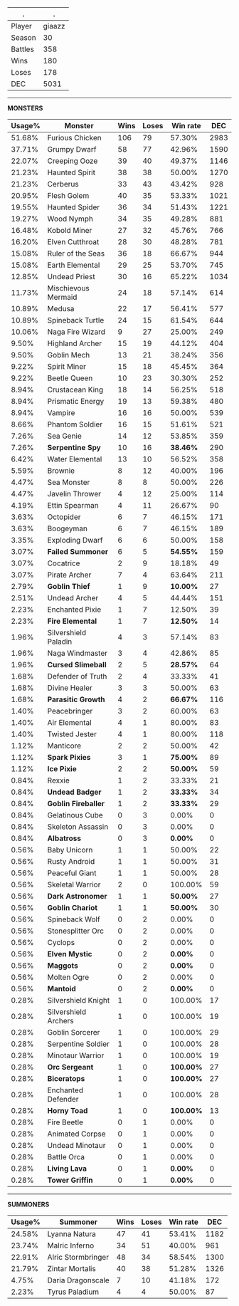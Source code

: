 .|.
|-|-
Player|giaazz
Season|30
Battles|358
Wins|180
Loses|178
DEC|5031

---
**MONSTERS**

Usage%|Monster|Wins|Loses|Win rate|DEC|
-|-|-|-|-|-|
51.68%|Furious Chicken|106|79|57.30%|2983|
37.71%|Grumpy Dwarf|58|77|42.96%|1590|
22.07%|Creeping Ooze|39|40|49.37%|1146|
21.23%|Haunted Spirit|38|38|50.00%|1270|
21.23%|Cerberus|33|43|43.42%|928|
20.95%|Flesh Golem|40|35|53.33%|1021|
19.55%|Haunted Spider|36|34|51.43%|1221|
19.27%|Wood Nymph|34|35|49.28%|881|
16.48%|Kobold Miner|27|32|45.76%|766|
16.20%|Elven Cutthroat|28|30|48.28%|781|
15.08%|Ruler of the Seas|36|18|66.67%|944|
15.08%|Earth Elemental|29|25|53.70%|745|
12.85%|Undead Priest|30|16|65.22%|1034|
11.73%|Mischievous Mermaid|24|18|57.14%|614|
10.89%|Medusa|22|17|56.41%|577|
10.89%|Spineback Turtle|24|15|61.54%|644|
10.06%|Naga Fire Wizard|9|27|25.00%|249|
9.50%|Highland Archer|15|19|44.12%|404|
9.50%|Goblin Mech|13|21|38.24%|356|
9.22%|Spirit Miner|15|18|45.45%|364|
9.22%|Beetle Queen|10|23|30.30%|252|
8.94%|Crustacean King|18|14|56.25%|518|
8.94%|Prismatic Energy|19|13|59.38%|480|
8.94%|Vampire|16|16|50.00%|539|
8.66%|Phantom Soldier|16|15|51.61%|521|
7.26%|Sea Genie|14|12|53.85%|359|
7.26%|**Serpentine Spy**|10|16|**38.46%**|290|
6.42%|Water Elemental|13|10|56.52%|358|
5.59%|Brownie|8|12|40.00%|196|
4.47%|Sea Monster|8|8|50.00%|226|
4.47%|Javelin Thrower|4|12|25.00%|114|
4.19%|Ettin Spearman|4|11|26.67%|90|
3.63%|Octopider|6|7|46.15%|171|
3.63%|Boogeyman|6|7|46.15%|189|
3.35%|Exploding Dwarf|6|6|50.00%|158|
3.07%|**Failed Summoner**|6|5|**54.55%**|159|
3.07%|Cocatrice|2|9|18.18%|49|
3.07%|Pirate Archer|7|4|63.64%|211|
2.79%|**Goblin Thief**|1|9|**10.00%**|27|
2.51%|Undead Archer|4|5|44.44%|151|
2.23%|Enchanted Pixie|1|7|12.50%|39|
2.23%|**Fire Elemental**|1|7|**12.50%**|14|
1.96%|Silvershield Paladin|4|3|57.14%|83|
1.96%|Naga Windmaster|3|4|42.86%|85|
1.96%|**Cursed Slimeball**|2|5|**28.57%**|64|
1.68%|Defender of Truth|2|4|33.33%|41|
1.68%|Divine Healer|3|3|50.00%|63|
1.68%|**Parasitic Growth**|4|2|**66.67%**|116|
1.40%|Peacebringer|3|2|60.00%|63|
1.40%|Air Elemental|4|1|80.00%|83|
1.40%|Twisted Jester|4|1|80.00%|118|
1.12%|Manticore|2|2|50.00%|42|
1.12%|**Spark Pixies**|3|1|**75.00%**|89|
1.12%|**Ice Pixie**|2|2|**50.00%**|59|
0.84%|Rexxie|1|2|33.33%|21|
0.84%|**Undead Badger**|1|2|**33.33%**|34|
0.84%|**Goblin Fireballer**|1|2|**33.33%**|29|
0.84%|Gelatinous Cube|0|3|0.00%|0|
0.84%|Skeleton Assassin|0|3|0.00%|0|
0.84%|**Albatross**|0|3|**0.00%**|0|
0.56%|Baby Unicorn|1|1|50.00%|22|
0.56%|Rusty Android|1|1|50.00%|31|
0.56%|Peaceful Giant|1|1|50.00%|28|
0.56%|Skeletal Warrior|2|0|100.00%|59|
0.56%|**Dark Astronomer**|1|1|**50.00%**|27|
0.56%|**Goblin Chariot**|1|1|**50.00%**|30|
0.56%|Spineback Wolf|0|2|0.00%|0|
0.56%|Stonesplitter Orc|0|2|0.00%|0|
0.56%|Cyclops|0|2|0.00%|0|
0.56%|**Elven Mystic**|0|2|**0.00%**|0|
0.56%|**Maggots**|0|2|**0.00%**|0|
0.56%|Molten Ogre|0|2|0.00%|0|
0.56%|**Mantoid**|0|2|**0.00%**|0|
0.28%|Silvershield Knight|1|0|100.00%|17|
0.28%|Silvershield Archers|1|0|100.00%|19|
0.28%|Goblin Sorcerer|1|0|100.00%|29|
0.28%|Serpentine Soldier|1|0|100.00%|28|
0.28%|Minotaur Warrior|1|0|100.00%|19|
0.28%|**Orc Sergeant**|1|0|**100.00%**|27|
0.28%|**Biceratops**|1|0|**100.00%**|27|
0.28%|Enchanted Defender|1|0|100.00%|28|
0.28%|**Horny Toad**|1|0|**100.00%**|13|
0.28%|Fire Beetle|0|1|0.00%|0|
0.28%|Animated Corpse|0|1|0.00%|0|
0.28%|Undead Minotaur|0|1|0.00%|0|
0.28%|Battle Orca|0|1|0.00%|0|
0.28%|**Living Lava**|0|1|**0.00%**|0|
0.28%|**Tower Griffin**|0|1|**0.00%**|0|

---
**SUMMONERS**

Usage%|Summoner|Wins|Loses|Win rate|DEC|
-|-|-|-|-|-|
24.58%|Lyanna Natura|47|41|53.41%|1182|
23.74%|Malric Inferno|34|51|40.00%|961|
22.91%|Alric Stormbringer|48|34|58.54%|1300|
21.79%|Zintar Mortalis|40|38|51.28%|1326|
4.75%|Daria Dragonscale|7|10|41.18%|172|
2.23%|Tyrus Paladium|4|4|50.00%|87|

